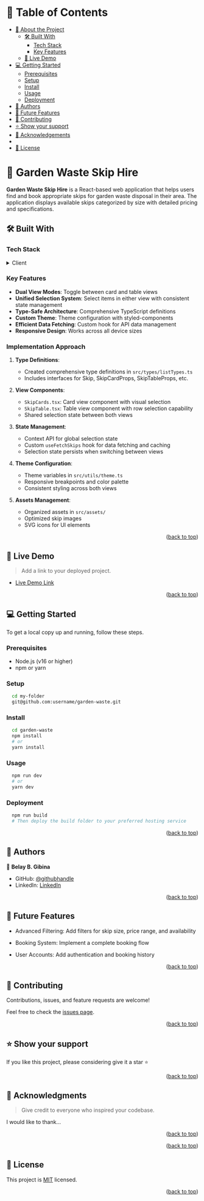 <a name="readme-top"></a>

<div align="center">

</div>

<!-- TABLE OF CONTENTS -->

# 📗 Table of Contents

- [📖 About the Project](#about-project)
  - [🛠 Built With](#built-with)
    - [Tech Stack](#tech-stack)
    - [Key Features](#key-features)
  - [🚀 Live Demo](#live-demo)
- [💻 Getting Started](#getting-started)
  - [Prerequisites](#prerequisites)
  - [Setup](#setup)
  - [Install](#install)
  - [Usage](#usage)
  - [Deployment](#deployment)
- [👥 Authors](#authors)
- [🔭 Future Features](#future-features)
- [🤝 Contributing](#contributing)
- [⭐️ Show your support](#support)
- [🙏 Acknowledgements](#acknowledgements)
- 
- [📝 License](#license)

<!-- PROJECT DESCRIPTION -->

# 📖 Garden Waste Skip Hire <a name="about-project"></a>

**Garden Waste Skip Hire** is a React-based web application that helps users find and book appropriate skips for garden waste disposal in their area. The application displays available skips categorized by size with detailed pricing and specifications.

## 🛠 Built With <a name="built-with"></a>

### Tech Stack <a name="tech-stack"></a>


<details>
  <summary>Client</summary>
  <ul>
    <li><a href="https://reactjs.org/">React.js</a></li>
    <li><a href="https://www.typescriptlang.org/">TypeScript</a></li>
    <li><a href="https://ant.design/">Ant Design</a></li>
    <li><a href="https://react-icons.github.io/react-icons/">React Icons</a></li>
  </ul>

</details>
<!-- Features -->

### Key Features <a name="key-features"></a>

- **Dual View Modes**: Toggle between card and table views
- **Unified Selection System**: Select items in either view with consistent state management
- **Type-Safe Architecture**: Comprehensive TypeScript definitions
- **Custom Theme**: Theme configuration with styled-components
- **Efficient Data Fetching**: Custom hook for API data management
- **Responsive Design**: Works across all device sizes

### Implementation Approach <a name="implementation-approach"></a>

1. **Type Definitions**:
   - Created comprehensive type definitions in `src/types/listTypes.ts`
   - Includes interfaces for Skip, SkipCardProps, SkipTableProps, etc.

2. **View Components**:
   - `SkipCards.tsx`: Card view component with visual selection
   - `SkipTable.tsx`: Table view component with row selection capability
   - Shared selection state between both views

3. **State Management**:
   - Context API for global selection state
   - Custom `useFetchSkips` hook for data fetching and caching
   - Selection state persists when switching between views

4. **Theme Configuration**:
   - Theme variables in `src/utils/theme.ts`
   - Responsive breakpoints and color palette
   - Consistent styling across both views

5. **Assets Management**:
   - Organized assets in `src/assets/`
   - Optimized skip images
   - SVG icons for UI elements


<p align="right">(<a href="#readme-top">back to top</a>)</p>

<!-- LIVE DEMO -->

## 🚀 Live Demo <a name="live-demo"></a>

> Add a link to your deployed project.

- [Live Demo Link](https://rococo-mandazi-949430.netlify.app/)

<p align="right">(<a href="#readme-top">back to top</a>)</p>

<!-- GETTING STARTED -->

## 💻 Getting Started <a name="getting-started"></a>

To get a local copy up and running, follow these steps.

### Prerequisites

- Node.js (v16 or higher)
- npm or yarn


### Setup


```sh
  cd my-folder
  git@github.com:username/garden-waste.git

```

### Install

```sh
  cd garden-waste
  npm install
  # or
  yarn install
```

### Usage


```sh
  npm run dev
  # or
  yarn dev
```

### Deployment

```sh
  npm run build
  # Then deploy the build folder to your preferred hosting service
```


<p align="right">(<a href="#readme-top">back to top</a>)</p>

<!-- AUTHORS -->

## 👥 Authors <a name="authors"></a>

👤 **Belay B. Gibina**

- GitHub: [@githubhandle](https://github.com/belaymit)
- LinkedIn: [LinkedIn](https://www.linkedin.com/in/belay-bgwa/)


<p align="right">(<a href="#readme-top">back to top</a>)</p>

<!-- FUTURE FEATURES -->

## 🔭 Future Features <a name="future-features"></a>

- Advanced Filtering: Add filters for skip size, price range, and availability

- Booking System: Implement a complete booking flow

- User Accounts: Add authentication and booking history
<p align="right">(<a href="#readme-top">back to top</a>)</p>

<!-- CONTRIBUTING -->

## 🤝 Contributing <a name="contributing"></a>

Contributions, issues, and feature requests are welcome!

Feel free to check the [issues page](https://github.com/belaymit/garden-waste/issues).

<p align="right">(<a href="#readme-top">back to top</a>)</p>

<!-- SUPPORT -->

## ⭐️ Show your support <a name="support"></a>

If you like this project, please considering give it a star ⭐️

<p align="right">(<a href="#readme-top">back to top</a>)</p>

<!-- ACKNOWLEDGEMENTS -->

## 🙏 Acknowledgments <a name="acknowledgements"></a>

> Give credit to everyone who inspired your codebase.

I would like to thank...

<p align="right">(<a href="#readme-top">back to top</a>)</p>


<p align="right">(<a href="#readme-top">back to top</a>)</p>

<!-- LICENSE -->

## 📝 License <a name="license"></a>

This project is [MIT](./MIT.md) licensed.


<p align="right">(<a href="#readme-top">back to top</a>)</p>
